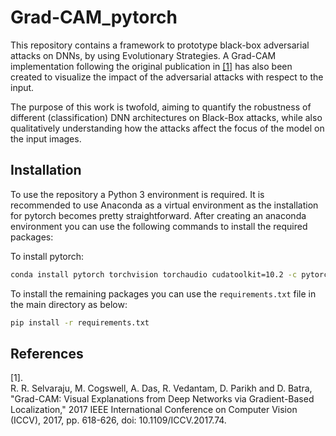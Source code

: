 # Grad-CAM_pytorch
This repository contains a framework to prototype black-box adversarial attacks on DNNs, by using Evolutionary Strategies.
A Grad-CAM implementation following the original publication in <a href="#original_publication">[1]</a> has also been created to visualize the impact of the adversarial attacks with respect to the input.

The purpose of this work is twofold, aiming to quantify the robustness of different (classification) DNN architectures on Black-Box attacks, while also qualitatively understanding how the attacks affect the focus of the model on the input images.

## Installation

To use the repository a Python 3 environment is required. It is recommended to use Anaconda as a virtual environment as the installation for pytorch becomes pretty straightforward. After creating an anaconda environment you can use the following commands to install the required packages:

To install pytorch:
```bash
conda install pytorch torchvision torchaudio cudatoolkit=10.2 -c pytorch
```
To install the remaining packages you can use the `requirements.txt` file in the main directory as below:
```bash
pip install -r requirements.txt
```


## References
<div id="original_publication">
[1].<br/>
R. R. Selvaraju, M. Cogswell, A. Das, R. Vedantam, D. Parikh and D. Batra, "Grad-CAM: Visual Explanations from Deep Networks via Gradient-Based Localization," 2017 IEEE International Conference on Computer Vision (ICCV), 2017, pp. 618-626, doi: 10.1109/ICCV.2017.74.</a>
</div>
